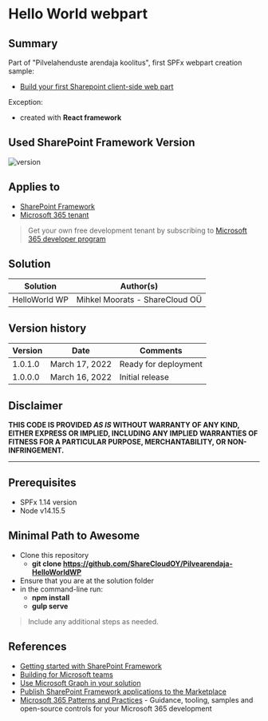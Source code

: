 # Hello World webpart

## Summary

Part of "Pilvelahenduste arendaja koolitus", first SPFx webpart creation sample:
- [Build your first Sharepoint client-side web part](https://docs.microsoft.com/et-ee/sharepoint/dev/spfx/web-parts/get-started/build-a-hello-world-web-part)

Exception:
* created with **React framework**

## Used SharePoint Framework Version

![version](https://img.shields.io/badge/version-1.14-green.svg)

## Applies to

- [SharePoint Framework](https://aka.ms/spfx)
- [Microsoft 365 tenant](https://docs.microsoft.com/en-us/sharepoint/dev/spfx/set-up-your-developer-tenant)

> Get your own free development tenant by subscribing to [Microsoft 365 developer program](http://aka.ms/o365devprogram)


## Solution

Solution|Author(s)
--------|---------
HelloWorld WP | Mihkel Moorats - ShareCloud OÜ

## Version history

Version|Date|Comments
-------|----|--------
1.0.1.0|March 17, 2022|Ready for deployment
1.0.0.0|March 16, 2022|Initial release

## Disclaimer

**THIS CODE IS PROVIDED *AS IS* WITHOUT WARRANTY OF ANY KIND, EITHER EXPRESS OR IMPLIED, INCLUDING ANY IMPLIED WARRANTIES OF FITNESS FOR A PARTICULAR PURPOSE, MERCHANTABILITY, OR NON-INFRINGEMENT.**

---
## Prerequisites
- SPFx 1.14 version
- Node v14.15.5

## Minimal Path to Awesome

- Clone this repository
  - **git clone https://github.com/ShareCloudOY/Pilvearendaja-HelloWorldWP**
- Ensure that you are at the solution folder
- in the command-line run:
  - **npm install**
  - **gulp serve**

> Include any additional steps as needed.


## References

- [Getting started with SharePoint Framework](https://docs.microsoft.com/en-us/sharepoint/dev/spfx/set-up-your-developer-tenant)
- [Building for Microsoft teams](https://docs.microsoft.com/en-us/sharepoint/dev/spfx/build-for-teams-overview)
- [Use Microsoft Graph in your solution](https://docs.microsoft.com/en-us/sharepoint/dev/spfx/web-parts/get-started/using-microsoft-graph-apis)
- [Publish SharePoint Framework applications to the Marketplace](https://docs.microsoft.com/en-us/sharepoint/dev/spfx/publish-to-marketplace-overview)
- [Microsoft 365 Patterns and Practices](https://aka.ms/m365pnp) - Guidance, tooling, samples and open-source controls for your Microsoft 365 development